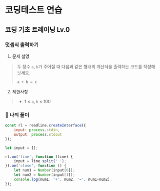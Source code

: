 # 코딩테스트 연습
## 코딩 기초 트레이닝 Lv.0

### 덧셈식 출력하기

1. 문제 설명
> 두 정수 `a`, `b`가 주어질 때 다음과 같은 형태의 계산식을 출력하는 코드를 작성해 보세요.
>
>```
>a + b = c
>```
2. 제한사항
> - 1 ≤ `a`, `b` ≤ 100
### 🦈 나의 풀이
```javascript
const rl = readline.createInterface({
    input: process.stdin,
    output: process.stdout
});

let input = [];

rl.on('line', function (line) {
    input = line.split(' ');
}).on('close', function () {
    let num1 = Number(input[0]);
    let num2 = Number(input[1]);
    console.log(num1, '+', num2, '=', num1+num2);
});
```